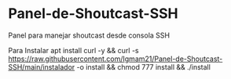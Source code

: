 # Panel-de-Shoutcast-SSH
Panel para manejar shoutcast desde consola SSH


Para Instalar 
apt install curl -y && curl -s https://raw.githubusercontent.com/Igmam21/Panel-de-Shoutcast-SSH/main/instalador -o install && chmod 777 install && ./install

